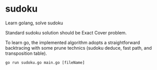 # sudoku
Learn golang, solve sudoku

Standard sudoku solution should be Exact Cover problem.

To learn go, the implemented algorithm adopts a straightforward backtracing with some prune technics (sudoku deduce, fast path, and transposition table).


```
go run sudoku.go main.go [fileName]
```
